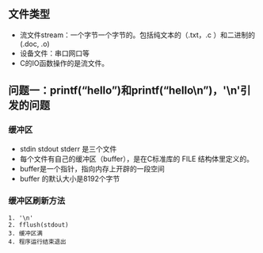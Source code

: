 ##  文件类型
* 流文件stream：一个字节一个字节的。包括纯文本的（.txt，.c ）和二进制的(.doc, .o)
* 设备文件：串口网口等
* C的IO函数操作的是流文件。
 


## 问题一：printf(“hello”)和printf(“hello\n”)，'\n'引发的问题

### 缓冲区
* stdin stdout stderr 是三个文件
* 每个文件有自己的缓冲区（buffer），是在C标准库的 FILE 结构体里定义的。
* buffer是一个指针，指向内存上开辟的一段空间
* buffer 的默认大小是8192个字节

### 缓冲区刷新方法 
	1. '\n' 
	2. fflush(stdout) 
	3. 缓冲区满 
	4. 程序运行结束退出

